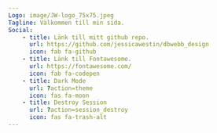 ```yaml
---
Logo: image/JW-logo_75x75.jpeg
Tagline: Välkommen till min sida.
Social:
    - title: Länk till mitt github repo.
      url: https://github.com/jessicawestin/dbwebb_design
      icon: fab fa-github
    - title: Länk till Fontawesome.
      url: https://fontawesome.com/
      icon: fab fa-codepen
    - title: Dark Mode
      url: ?action=theme
      icon: fas fa-moon
    - title: Destroy Session
      url: ?action=session_destroy
      icon: fas fa-trash-alt
---
```

